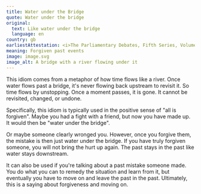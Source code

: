 ```yaml
---
title: Water under the Bridge
quote: Water under the bridge
original:
  text: Like water under the bridge
  language: en
country: gb
earliestAttestation: <i>The Parliamentary Debates, Fifth Series, Volume 127</i> (March 1920)
meaning: Forgiven past events
image: image.svg
image_alt: A bridge with a river flowing under it
---
```


This idiom comes from a metaphor of how time flows like a river. Once water flows past a bridge, it's never flowing back upstream to revisit it. So time flows by unstopping. Once a moment passes, it is gone. It cannot be revisited, changed, or undone.

Specifically, this idiom is typically used in the positive sense of "all is forgiven". Maybe you had a fight with a friend, but now you have made up. It would then be "water under the bridge".

Or maybe someone clearly wronged you. However, once you forgive them, the mistake is then just water under the bridge. If you have truly forgiven someone, you will not bring the hurt up again. The past stays in the past like water stays downstream.

It can also be used if you're talking about a past mistake someone made. You do what you can to remedy the situation and learn from it, but eventually you have to move on and leave the past in the past. Ultimately, this is a saying about forgiveness and moving on.

